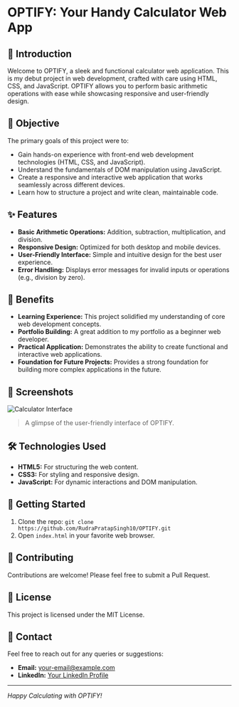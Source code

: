 # OPTIFY: Your Handy Calculator Web App

## 🚀 Introduction
Welcome to OPTIFY, a sleek and functional calculator web application. This is my debut project in web development, crafted with care using HTML, CSS, and JavaScript. OPTIFY allows you to perform basic arithmetic operations with ease while showcasing responsive and user-friendly design.

## 🎯 Objective
The primary goals of this project were to:
- Gain hands-on experience with front-end web development technologies (HTML, CSS, and JavaScript).
- Understand the fundamentals of DOM manipulation using JavaScript.
- Create a responsive and interactive web application that works seamlessly across different devices.
- Learn how to structure a project and write clean, maintainable code.

## ✨ Features
- **Basic Arithmetic Operations:** Addition, subtraction, multiplication, and division.
- **Responsive Design:** Optimized for both desktop and mobile devices.
- **User-Friendly Interface:** Simple and intuitive design for the best user experience.
- **Error Handling:** Displays error messages for invalid inputs or operations (e.g., division by zero).

## 🌟 Benefits
- **Learning Experience:** This project solidified my understanding of core web development concepts.
- **Portfolio Building:** A great addition to my portfolio as a beginner web developer.
- **Practical Application:** Demonstrates the ability to create functional and interactive web applications.
- **Foundation for Future Projects:** Provides a strong foundation for building more complex applications in the future.

## 📸 Screenshots
![Calculator Interface](link-to-screenshot)
> A glimpse of the user-friendly interface of OPTIFY.

## 🛠️ Technologies Used
- **HTML5:** For structuring the web content.
- **CSS3:** For styling and responsive design.
- **JavaScript:** For dynamic interactions and DOM manipulation.

## 🚀 Getting Started
1. Clone the repo: `git clone https://github.com/RudraPratapSingh10/OPTIFY.git`
2. Open `index.html` in your favorite web browser.

## 🤝 Contributing
Contributions are welcome! Please feel free to submit a Pull Request.

## 📜 License
This project is licensed under the MIT License.

## 📧 Contact
Feel free to reach out for any queries or suggestions:
- **Email:** your-email@example.com
- **LinkedIn:** [Your LinkedIn Profile](https://www.linkedin.com/in/your-profile)

---

*Happy Calculating with OPTIFY!*

